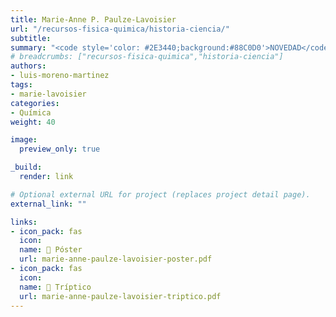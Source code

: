 ```yaml
---
title: Marie-Anne P. Paulze-Lavoisier
url: "/recursos-fisica-quimica/historia-ciencia/"
subtitle:
summary: "<code style='color: #2E3440;background:#88C0D0'>NOVEDAD</code>"
# breadcrumbs: ["recursos-fisica-quimica","historia-ciencia"]
authors:
- luis-moreno-martinez
tags:
- marie-lavoisier
categories:
- Química
weight: 40

image:
  preview_only: true

_build:
  render: link

# Optional external URL for project (replaces project detail page).
external_link: ""

links:
- icon_pack: fas
  icon:
  name: 📜 Póster
  url: marie-anne-paulze-lavoisier-poster.pdf
- icon_pack: fas
  icon:
  name: 📖 Tríptico
  url: marie-anne-paulze-lavoisier-triptico.pdf
---
```

